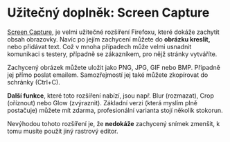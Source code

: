 <!--
title : Užitečný doplněk: Screen Capture
author : Roman Ožana <ozana@omdesign.cz>
date : 10.9.2008 12:23:45
tags : how-to, webdesign, weblbinky
-->

# Užitečný doplněk: Screen Capture

[Screen Capture][1], je velmi užitečné rozšíření Firefoxu, které dokáže zachytit obsah obrazovky. Navíc po jejím zachycení můžete do **obrázku kreslit,** nebo přidávat text. Což v mnoha případech může velmi usnadnit komunikaci s testery, případně se zákazníkem, pro nějž stránky vytváříte.

Zachycený obrázek můžete uložit jako PNG, JPG, GIF nebo BMP. Případně jej přímo poslat emailem. Samozřejmostí jej také můžete zkopírovat do schránky (Ctrl+C).

**Další funkce**, které toto rozšíření nabízí, jsou např. Blur (rozmazat), Crop (oříznout) nebo Glow (zvýraznit). Základní verzi (která myslím plně postačuje) můžete mít zdarma, profesionální varianta stojí několik stokorun.

Nevýhodou tohoto rozšíření je, že **nedokáže** zachycený snímek zmenšit, k tomu musíte použít jiný rastrový editor.

 [1]: http://screenshot-program.com/ "Screen Cpature"